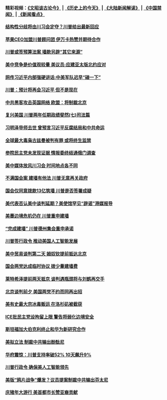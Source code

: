 #### 精彩视频：[《文昭谈古论今》](http://45.76.195.252/wenzhao) | [《历史上的今天》](http://45.76.195.252/today-in-history) | [《大陆新闻解读》](http://45.76.195.252/ntdtv-comedy) | [《中国禁闻》](http://45.76.195.252/ntdtv-news) | [《新闻看点》](http://45.76.195.252/news-insight) 

 #### [结构性分歧将由川习会定夺？川普给出最新回应](../pages/prog203/a102511192.md?t=02140037) 

#### [苹果CEO加盟川普顾问团 伊万卡热赞并期待合作](../pages/prog203/a102511236.md?t=02140037) 

#### [川普或签预算法案 墙款另辟“其它来源”](../pages/prog203/a102511165.md?t=02140037) 

#### [美中竞争是价值观较量 美议员:应建亚太版北约应对](../pages/prog203/a102511138.md?t=02140037) 

#### [网传习近平内部强硬讲话:中美军队迟早“碰一下”](../pages/prog203/a102511104.md?t=02140037) 

#### [川普：预计将再会习近平 但不是现在](../pages/prog203/a102511113.md?t=02140037) 

#### [中共黑客攻击英国网络 欧盟：将制裁北京](../pages/prog203/a102510339.md?t=02140037) 

#### [复兴美国 川普两年任期政绩斐然(七)司法篇](../pages/prog203/a102510928.md?t=02140037) 

#### [习明泽导师去世 曾预言习近平反腐结局和中共命运](../pages/prog203/a102510669.md?t=02140037) 

#### [全球最大毒枭古兹曼被判有罪 或将终生监禁](../pages/prog203/a102510569.md?t=02140037) 

#### [参院民主党未发现证据 情报委终结通俄门调查](../pages/prog203/a102510590.md?t=02140037) 

#### [美中媒体放风川习会 时间地点各不同](../pages/prog203/a102510488.md?t=02140037) 

#### [不满国会案 建墙有他法 川普无意再关政府](../pages/prog203/a102510560.md?t=02140037) 

#### [国会仅同意拨款13亿筑墙 川普是否签署成疑](../pages/prog203/a102510407.md?t=02140037) 

#### [美代表否认美中谈判延期？美使馆罕见“辟谣”港媒报导](../pages/prog203/a102510279.md?t=02140037) 

#### [美墨边境危机仍在 川普重申建墙](../pages/prog203/a102510308.md?t=02140037) 

#### [“完成建墙” 川普德州集会重申承诺](../pages/prog203/a102510314.md?t=02140037) 

#### [川普签行政令 推动美国人工智能发展](../pages/prog203/a102510312.md?t=02140037) 

#### [美中贸易谈判第二天 姆奴钦提前抵达北京](../pages/prog203/a102510317.md?t=02140037) 

#### [国会两党达成临时协议 拨少量建墙费](../pages/prog203/a102510287.md?t=02140037) 

#### [莱特希泽提前两天抵京 谈判遇瓶颈将与刘鹤再交手](../pages/prog203/a102510252.md?t=02140037) 

#### [北京谈判前夕 美国两党不约而同再出招](../pages/prog203/a102509524.md?t=02140037) 

#### [美有史最大宗冰毒贩运 在洛杉矶被截获](../pages/prog203/a102509803.md?t=02140037) 

#### [ICE批民主党设拘留上限 警告将弱化边境安全](../pages/prog203/a102509807.md?t=02140037) 

#### [斯坦福加大伯克利终止和华为新研究合作](../pages/prog203/a102509768.md?t=02140037) 

#### [美拟立法 制裁中共输出酚酞尼](../pages/prog203/a102509629.md?t=02140037) 

#### [华府震惊：川普支持率破52% 10天飙升9%](../pages/prog203/a102509581.md?t=02140037) 

#### [川普行政令 确保美人工智能领先](../pages/prog203/a102509621.md?t=02140037) 

#### [美版“鸦片战争”爆发？议员提案制裁中共输出芬太尼](../pages/prog203/a102509505.md?t=02140037) 

#### [庆猪年大游行 美首都市长赞亚裔贡献](../pages/prog203/a102509478.md?t=02140037) 

